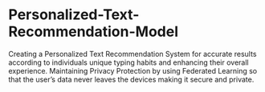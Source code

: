 # Personalized-Text-Recommendation-Model
Creating a Personalized Text Recommendation System for accurate results according to individuals unique typing habits and enhancing their overall experience. Maintaining Privacy Protection by using Federated Learning so that the user’s data never leaves the devices making it secure and private.
